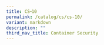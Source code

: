 ```yaml
---
title: CS᠆10
permalink: /catalog/cs/cs-10/
variant: markdown
description: ""
third_nav_title: Container Security
---
```

